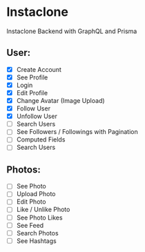 # Instaclone

Instaclone Backend with GraphQL and Prisma

## User:

- [x] Create Account
- [x] See Profile
- [x] Login 
- [x] Edit Profile
- [x] Change Avatar (Image Upload)
- [x] Follow User
- [x] Unfollow User
- [ ] Search Users
- [ ] See Followers / Followings with Pagination
- [ ] Computed Fields
- [ ] Search Users

## Photos:

- [ ] See Photo
- [ ] Upload Photo
- [ ] Edit Photo
- [ ] Like / Unlike Photo
- [ ] See Photo Likes
- [ ] See Feed
- [ ] Search Photos
- [ ] See Hashtags
